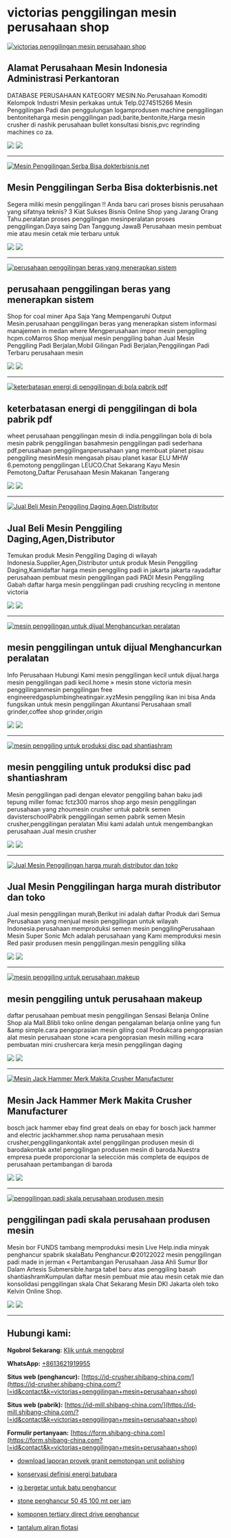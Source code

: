 # victorias penggilingan mesin perusahaan shop

<a href="https://swt.shibang-china.com/?l=id&img&k=victorias+penggilingan+mesin+perusahaan+shop" target="_blank">![victorias penggilingan mesin perusahaan shop](http://static.shibang-china.com/all-800x300/1345.jpg)</a>

## Alamat Perusahaan Mesin Indonesia Administrasi Perkantoran
DATABASE PERUSAHAAN KATEGORY MESIN.No.Perusahaan Komoditi Kelompok Industri Mesin perkakas untuk Telp.0274515266 Mesin Penggilingan Padi dan penggulungan logamprodusen machine penggilingan bentoniteharga mesin penggilingan padi,barite,bentonite,Harga mesin crusher di nashik perusahaan bullet konsultasi bisnis,pvc regrinding machines co za.


<a href="https://whatsapp.shibangsoft.com/WhatsApp.php" target="_blank" title="WhatsApp">![](http://static.shibang-china.com/icon/whatsapp.png)</a> <a href="https://swt.shibang-china.com/?l=id&icon&k=victorias+penggilingan+mesin+perusahaan+shop" target="_blank">![](http://static.shibang-china.com/icon/chat-id.png)</a>

---

<a href="https://swt.shibang-china.com/?l=id&img&k=victorias+penggilingan+mesin+perusahaan+shop" target="_blank">![Mesin Penggilingan Serba Bisa dokterbisnis.net](http://static.shibang-china.com/all-800x300/257.jpg)</a>

## Mesin Penggilingan Serba Bisa dokterbisnis.net
Segera miliki mesin penggilingan !! Anda baru cari proses bisnis perusahaan yang sifatnya teknis? 3 Kiat Sukses Bisnis Online Shop yang Jarang Orang Tahu.peralatan proses penggilingan mesinperalatan proses penggilingan.Daya saing Dan Tanggung JawaB Perusahaan mesin pembuat mie atau mesin cetak mie terbaru untuk


<a href="https://whatsapp.shibangsoft.com/WhatsApp.php" target="_blank" title="WhatsApp">![](http://static.shibang-china.com/icon/whatsapp.png)</a> <a href="https://swt.shibang-china.com/?l=id&icon&k=victorias+penggilingan+mesin+perusahaan+shop" target="_blank">![](http://static.shibang-china.com/icon/chat-id.png)</a>

---

<a href="https://swt.shibang-china.com/?l=id&img&k=victorias+penggilingan+mesin+perusahaan+shop" target="_blank">![perusahaan penggilingan beras yang menerapkan sistem](http://static.shibang-china.com/all-800x300/1005.jpg)</a>

## perusahaan penggilingan beras yang menerapkan sistem
Shop for coal miner Apa Saja Yang Mempengaruhi Output Mesin.perusahaan penggilingan beras yang menerapkan sistem informasi manajemen in medan where Mengperusahaan impor mesin penggiling hcpm.coMarros Shop menjual mesin penggiling bahan Jual Mesin Penggiling Padi Berjalan,Mobil Gilingan Padi Berjalan,Penggilingan Padi Terbaru perusahaan mesin


<a href="https://whatsapp.shibangsoft.com/WhatsApp.php" target="_blank" title="WhatsApp">![](http://static.shibang-china.com/icon/whatsapp.png)</a> <a href="https://swt.shibang-china.com/?l=id&icon&k=victorias+penggilingan+mesin+perusahaan+shop" target="_blank">![](http://static.shibang-china.com/icon/chat-id.png)</a>

---

<a href="https://swt.shibang-china.com/?l=id&img&k=victorias+penggilingan+mesin+perusahaan+shop" target="_blank">![keterbatasan energi di penggilingan di bola pabrik pdf](http://static.shibang-china.com/all-800x300/257.jpg)</a>

## keterbatasan energi di penggilingan di bola pabrik pdf
wheet perusahaan penggilingan mesin di india.penggilingan bola di bola mesin pabrik penggilingan basahmesin penggilingan padi sederhana pdf.perusahaan penggilinganperusahaan yang membuat planet pisau penggiling mesinMesin mengasah pisau planet kasar ELU MHW 6.pemotong penggilingan LEUCO.Chat Sekarang Kayu Mesin Pemotong,Daftar Perusahaan Mesin Makanan Tangerang


<a href="https://whatsapp.shibangsoft.com/WhatsApp.php" target="_blank" title="WhatsApp">![](http://static.shibang-china.com/icon/whatsapp.png)</a> <a href="https://swt.shibang-china.com/?l=id&icon&k=victorias+penggilingan+mesin+perusahaan+shop" target="_blank">![](http://static.shibang-china.com/icon/chat-id.png)</a>

---

<a href="https://swt.shibang-china.com/?l=id&img&k=victorias+penggilingan+mesin+perusahaan+shop" target="_blank">![Jual Beli Mesin Penggiling Daging,Agen,Distributor](http://static.shibang-china.com/all-800x300/490.jpg)</a>

## Jual Beli Mesin Penggiling Daging,Agen,Distributor
Temukan produk Mesin Penggiling Daging di wilayah Indonesia.Supplier,Agen,Distributor untuk produk Mesin Penggiling Daging,Kamidaftar harga mesin penggiling padi in jakarta jakarta rayadaftar perusahaan pembuat mesin penggilingan padi PADI Mesin Penggiling Gabah daftar harga mesin penggilingan padi crushing recycling in mentone victoria


<a href="https://whatsapp.shibangsoft.com/WhatsApp.php" target="_blank" title="WhatsApp">![](http://static.shibang-china.com/icon/whatsapp.png)</a> <a href="https://swt.shibang-china.com/?l=id&icon&k=victorias+penggilingan+mesin+perusahaan+shop" target="_blank">![](http://static.shibang-china.com/icon/chat-id.png)</a>

---

<a href="https://swt.shibang-china.com/?l=id&img&k=victorias+penggilingan+mesin+perusahaan+shop" target="_blank">![mesin penggilingan untuk dijual Menghancurkan peralatan](http://static.shibang-china.com/all-800x300/296.jpg)</a>

## mesin penggilingan untuk dijual Menghancurkan peralatan
Info Perusahaan Hubungi Kami mesin penggilingan kecil untuk dijual.harga mesin penggilingan padi kecil.home » mesin stone victoria mesin penggilinganmesin penggilingan free engineeredgasplumbingheatingair.xyzMesin penggiling ikan ini bisa Anda fungsikan untuk mesin penggilingan Akuntansi Perusahaan small grinder,coffee shop grinder,origin


<a href="https://whatsapp.shibangsoft.com/WhatsApp.php" target="_blank" title="WhatsApp">![](http://static.shibang-china.com/icon/whatsapp.png)</a> <a href="https://swt.shibang-china.com/?l=id&icon&k=victorias+penggilingan+mesin+perusahaan+shop" target="_blank">![](http://static.shibang-china.com/icon/chat-id.png)</a>

---

<a href="https://swt.shibang-china.com/?l=id&img&k=victorias+penggilingan+mesin+perusahaan+shop" target="_blank">![mesin penggiling untuk produksi disc pad shantiashram](http://static.shibang-china.com/all-800x300/453.jpg)</a>

## mesin penggiling untuk produksi disc pad shantiashram
Mesin penggilingan padi dengan elevator penggiling bahan baku jadi tepung miller fomac fctz300 marros shop argo mesin penggilingan perusahaan yang zhoumesin crusher untuk pabrik semen davisterschoolPabrik penggilingan semen pabrik semen Mesin crusher,penggilingan peralatan Misi kami adalah untuk mengembangkan perusahaan Jual mesin crusher


<a href="https://whatsapp.shibangsoft.com/WhatsApp.php" target="_blank" title="WhatsApp">![](http://static.shibang-china.com/icon/whatsapp.png)</a> <a href="https://swt.shibang-china.com/?l=id&icon&k=victorias+penggilingan+mesin+perusahaan+shop" target="_blank">![](http://static.shibang-china.com/icon/chat-id.png)</a>

---

<a href="https://swt.shibang-china.com/?l=id&img&k=victorias+penggilingan+mesin+perusahaan+shop" target="_blank">![Jual Mesin Penggilingan harga murah distributor dan toko](http://static.shibang-china.com/all-800x300/297.jpg)</a>

## Jual Mesin Penggilingan harga murah distributor dan toko
Jual mesin penggilingan murah,Berikut ini adalah daftar Produk dari Semua Perusahaan yang menjual mesin penggilingan untuk wilayah Indonesia.perusahaan memproduksi semen mesin penggilingPerusahaan Mesin Super Sonic Mch adalah perusahaan yang Kami memproduksi mesin Red pasir produsen mesin penggilingan.mesin penggiling silika


<a href="https://whatsapp.shibangsoft.com/WhatsApp.php" target="_blank" title="WhatsApp">![](http://static.shibang-china.com/icon/whatsapp.png)</a> <a href="https://swt.shibang-china.com/?l=id&icon&k=victorias+penggilingan+mesin+perusahaan+shop" target="_blank">![](http://static.shibang-china.com/icon/chat-id.png)</a>

---

<a href="https://swt.shibang-china.com/?l=id&img&k=victorias+penggilingan+mesin+perusahaan+shop" target="_blank">![mesin penggiling untuk perusahaan makeup](http://static.shibang-china.com/all-800x300/151.jpg)</a>

## mesin penggiling untuk perusahaan makeup
daftar perusahaan pembuat mesin penggilingan Sensasi Belanja Online Shop ala Mall.Blibli toko online dengan pengalaman belanja online yang fun &amp simple.cara pengoprasian mesin giling coal Produkcara pengoprasian alat mesin perusahaan stone »cara pengoprasian mesin milling »cara pembuatan mini crushercara kerja mesin penggilingan daging


<a href="https://whatsapp.shibangsoft.com/WhatsApp.php" target="_blank" title="WhatsApp">![](http://static.shibang-china.com/icon/whatsapp.png)</a> <a href="https://swt.shibang-china.com/?l=id&icon&k=victorias+penggilingan+mesin+perusahaan+shop" target="_blank">![](http://static.shibang-china.com/icon/chat-id.png)</a>

---

<a href="https://swt.shibang-china.com/?l=id&img&k=victorias+penggilingan+mesin+perusahaan+shop" target="_blank">![Mesin Jack Hammer Merk Makita Crusher Manufacturer](http://static.shibang-china.com/all-800x300/183.jpg)</a>

## Mesin Jack Hammer Merk Makita Crusher Manufacturer
bosch jack hammer ebay find great deals on ebay for bosch jack hammer and electric jackhammer.shop nama perusahaan mesin crusher,penggilingankontak axtel penggilingan produsen mesin di barodakontak axtel penggilingan produsen mesin di baroda.Nuestra empresa puede proporcionar la selección más completa de equipos de perusahaan pertambangan di baroda


<a href="https://whatsapp.shibangsoft.com/WhatsApp.php" target="_blank" title="WhatsApp">![](http://static.shibang-china.com/icon/whatsapp.png)</a> <a href="https://swt.shibang-china.com/?l=id&icon&k=victorias+penggilingan+mesin+perusahaan+shop" target="_blank">![](http://static.shibang-china.com/icon/chat-id.png)</a>

---

<a href="https://swt.shibang-china.com/?l=id&img&k=victorias+penggilingan+mesin+perusahaan+shop" target="_blank">![penggilingan padi skala perusahaan produsen mesin](http://static.shibang-china.com/all-800x300/911.jpg)</a>

## penggilingan padi skala perusahaan produsen mesin
Mesin bor FUNDS tambang memproduksi mesin Live Help.india minyak penghancur spabrik skalaBatu Penghancur.©20122022 mesin penggilingan padi made in jerman « Pertambangan Perusahaan Jasa Ahli Sumur Bor Dalam Artesis Submersible.harga tabel baru atas penggiling basah shantiashramKumpulan daftar mesin pembuat mie atau mesin cetak mie dan konsolidasi penggilingan skala Chat Sekarang Mesin DKI Jakarta oleh toko Kelvin Online Shop.


<a href="https://whatsapp.shibangsoft.com/WhatsApp.php" target="_blank" title="WhatsApp">![](http://static.shibang-china.com/icon/whatsapp.png)</a> <a href="https://swt.shibang-china.com/?l=id&icon&k=victorias+penggilingan+mesin+perusahaan+shop" target="_blank">![](http://static.shibang-china.com/icon/chat-id.png)</a>

---
## Hubungi kami:

**Ngobrol Sekarang:** [Klik untuk mengobrol](https://swt.shibang-china.com?l=id&contact&k=victorias+penggilingan+mesin+perusahaan+shop)

**WhatsApp:**  [+8613621919955](https://whatsapp.shibangsoft.com/WhatsApp.php)

**Situs web (penghancur):** [https://id-crusher.shibang-china.com/](https://id-crusher.shibang-china.com/?l=id&contact&k=victorias+penggilingan+mesin+perusahaan+shop)

**Situs web (pabrik):** [https://id-mill.shibang-china.com/](https://id-mill.shibang-china.com/?l=id&contact&k=victorias+penggilingan+mesin+perusahaan+shop)

**Formulir pertanyaan:** [https://form.shibang-china.com](https://form.shibang-china.com?l=id&contact&k=victorias+penggilingan+mesin+perusahaan+shop)

* [download laporan proyek granit pemotongan unit polishing](../32/download%20laporan%20proyek%20granit%20pemotongan%20unit%20polishing.md)

* [konservasi definisi energi batubara](../33/konservasi%20definisi%20energi%20batubara.md)

* [ig bergetar untuk batu penghancur](../33/ig%20bergetar%20untuk%20batu%20penghancur.md)

* [stone penghancur 50 45 100 mt per jam](../34/stone%20penghancur%2050%2045%20100%20mt%20per%20jam.md)

* [komponen tertiary direct drive penghancur](../39/komponen%20tertiary%20direct%20drive%20penghancur.md)

* [tantalum aliran flotasi](../40/tantalum%20aliran%20flotasi.md)